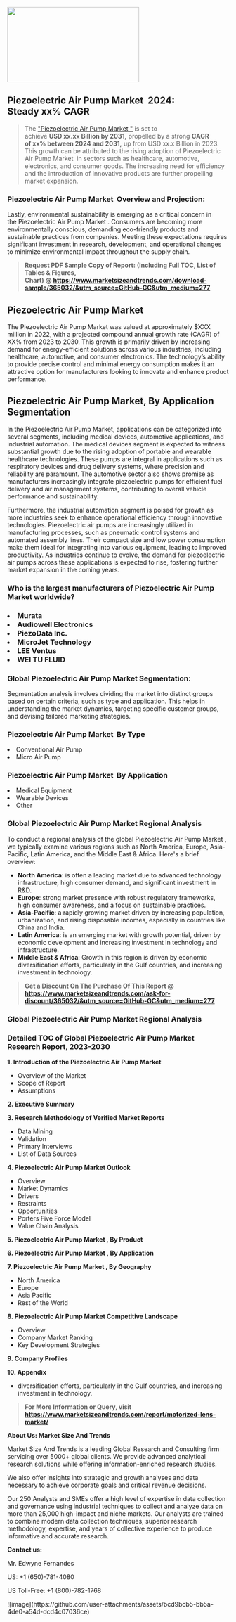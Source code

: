 <p><img class="alignnone size-medium wp-image-20088" src="https://ffe5etoiles.com/wp-content/uploads/2024/12/MST1-300x171.png" alt="" width="300" height="171" /></p><h2 id="ember46" class="ember-view reader-text-block__heading-2">Piezoelectric Air Pump Market &nbsp;2024: Steady&nbsp;xx% CAGR</h2><blockquote id="ember47" class="ember-view reader-text-block__blockquote">The&nbsp;<a class="app-aware-link " href="https://www.marketsizeandtrends.com/download-sample/365032/&utm_source=GitHub-GC&utm_medium=277" target="_blank" data-test-app-aware-link="">"Piezoelectric Air Pump Market "</a>&nbsp;is set to achieve&nbsp;<strong>USD&nbsp;xx.xx&nbsp;Billion by 2031,</strong>&nbsp;propelled by a strong&nbsp;<strong>CAGR of&nbsp;xx% between 2024 and 2031,</strong>&nbsp;up from USD xx.x Billion in 2023. This growth can be attributed to the rising adoption of&nbsp;Piezoelectric Air Pump Market &nbsp;in sectors such as healthcare, automotive, electronics, and consumer goods. The increasing need for efficiency and the introduction of innovative products are further propelling market expansion.</blockquote><h3 id="ember48" class="ember-view reader-text-block__heading-3">Piezoelectric Air Pump Market &nbsp;Overview and Projection:</h3><p id="ember49" class="ember-view reader-text-block__paragraph">Lastly, environmental sustainability is emerging as a critical concern in the&nbsp;Piezoelectric Air Pump Market . Consumers are becoming more environmentally conscious, demanding eco-friendly products and sustainable practices from companies. Meeting these expectations requires significant investment in research, development, and operational changes to minimize environmental impact throughout the supply chain.</p><blockquote id="ember50" class="ember-view reader-text-block__blockquote"><strong>Request PDF Sample Copy of Report: (Including Full TOC, List of Tables &amp; Figures, Chart)&nbsp;@&nbsp;<strong><a href="https://www.marketsizeandtrends.com/download-sample/365032/&utm_source=GitHub-GC&utm_medium=277" target="_blank">https://www.marketsizeandtrends.com/download-sample/365032/&utm_source=GitHub-GC&utm_medium=277</a></strong></strong></blockquote><h3 class=""> <h2>Piezoelectric Air Pump Market</h2><p>The Piezoelectric Air Pump Market was valued at approximately $XXX million in 2022, with a projected compound annual growth rate (CAGR) of XX% from 2023 to 2030. This growth is primarily driven by increasing demand for energy-efficient solutions across various industries, including healthcare, automotive, and consumer electronics. The technology’s ability to provide precise control and minimal energy consumption makes it an attractive option for manufacturers looking to innovate and enhance product performance.</p><h2>Piezoelectric Air Pump Market, By Application Segmentation</h2><p>In the Piezoelectric Air Pump Market, applications can be categorized into several segments, including medical devices, automotive applications, and industrial automation. The medical devices segment is expected to witness substantial growth due to the rising adoption of portable and wearable healthcare technologies. These pumps are integral in applications such as respiratory devices and drug delivery systems, where precision and reliability are paramount. The automotive sector also shows promise as manufacturers increasingly integrate piezoelectric pumps for efficient fuel delivery and air management systems, contributing to overall vehicle performance and sustainability.</p><p>Furthermore, the industrial automation segment is poised for growth as more industries seek to enhance operational efficiency through innovative technologies. Piezoelectric air pumps are increasingly utilized in manufacturing processes, such as pneumatic control systems and automated assembly lines. Their compact size and low power consumption make them ideal for integrating into various equipment, leading to improved productivity. As industries continue to evolve, the demand for piezoelectric air pumps across these applications is expected to rise, fostering further market expansion in the coming years.</p></h3><h3 id="" class="">Who is the largest manufacturers of&nbsp;Piezoelectric Air Pump Market  worldwide?</h3><h3 class=""></Li><Li>Murata</Li><Li> Audiowell Electronics</Li><Li> PiezoData Inc.</Li><Li> MicroJet Technology</Li><Li> LEE Ventus</Li><Li> WEI TU FLUID</h3><h3 id="ember53" class="ember-view reader-text-block__heading-3">Global&nbsp;Piezoelectric Air Pump Market  Segmentation:</h3><p id="ember54" class="ember-view reader-text-block__paragraph">Segmentation analysis involves dividing the market into distinct groups based on certain criteria, such as type and application. This helps in understanding the market dynamics, targeting specific customer groups, and devising tailored marketing strategies.</p><h3 id="" class="">Piezoelectric Air Pump Market &nbsp;By Type</h3><p></Li><Li>Conventional Air Pump</Li><Li> Micro Air Pump</p><h3 id="" class="">Piezoelectric Air Pump Market &nbsp;By Application</h3><p class=""></Li><Li>Medical Equipment</Li><Li> Wearable Devices</Li><Li> Other</p><h3 id="ember62" class="ember-view reader-text-block__heading-3">Global Piezoelectric Air Pump Market  Regional Analysis</h3><p id="ember63" class="ember-view reader-text-block__paragraph">To conduct a regional analysis of the global Piezoelectric Air Pump Market , we typically examine various regions such as North America, Europe, Asia-Pacific, Latin America, and the Middle East &amp; Africa. Here's a brief overview:</p><ul><li><strong>North America</strong>: is often a leading market due to advanced technology infrastructure, high consumer demand, and significant investment in R&amp;D.</li><li><strong>Europe</strong>: strong market presence with robust regulatory frameworks, high consumer awareness, and a focus on sustainable practices.</li><li><strong>Asia-Pacific</strong>: a rapidly growing market driven by increasing population, urbanization, and rising disposable incomes, especially in countries like China and India.</li><li><strong>Latin America</strong>: is an emerging market with growth potential, driven by economic development and increasing investment in technology and infrastructure.</li><li><strong>Middle East &amp; Africa</strong>: Growth in this region is driven by economic diversification efforts, particularly in the Gulf countries, and increasing investment in technology.</li></ul><blockquote id="ember61" class="ember-view reader-text-block__blockquote"><strong>Get a Discount On The Purchase Of This Report @ <strong><a href="https://html-cleaner.com/" target="">https://www.marketsizeandtrends.com/ask-for-discount/365032/&utm_source=GitHub-GC&utm_medium=277</a></strong></strong></blockquote><h3 id="ember62" class="ember-view reader-text-block__heading-3">Global Piezoelectric Air Pump Market  Regional Analysis</h3><h3 id="" class="">Detailed TOC of Global Piezoelectric Air Pump Market  Research Report, 2023-2030</h3><p id="" class=""><strong>1. Introduction of the Piezoelectric Air Pump Market </strong></p><ul><li>Overview of the Market</li><li>Scope of Report</li><li>Assumptions</li></ul><p id="" class=""><strong>2. Executive Summary</strong></p><p id="" class=""><strong>3. Research Methodology of Verified Market Reports</strong></p><ul><li>Data Mining</li><li>Validation</li><li>Primary Interviews</li><li>List of Data Sources</li></ul><p id="" class=""><strong>4. Piezoelectric Air Pump Market  Outlook</strong></p><ul><li>Overview</li><li>Market Dynamics</li><li>Drivers</li><li>Restraints</li><li>Opportunities</li><li>Porters Five Force Model</li><li>Value Chain Analysis</li></ul><p id="" class=""><strong>5. Piezoelectric Air Pump Market , By Product</strong></p><p id="" class=""><strong>6. Piezoelectric Air Pump Market , By Application</strong></p><p id="" class=""><strong>7. Piezoelectric Air Pump Market , By Geography</strong></p><ul><li>North America</li><li>Europe</li><li>Asia Pacific</li><li>Rest of the World</li></ul><p id="" class=""><strong>8. Piezoelectric Air Pump Market  Competitive Landscape</strong></p><ul><li>Overview</li><li>Company Market Ranking</li><li>Key Development Strategies</li></ul><p id="" class=""><strong>9. Company Profiles</strong></p><p id="" class=""><strong>10. Appendix</strong></p><ul><li>diversification efforts, particularly in the Gulf countries, and increasing investment in technology.</li></ul><blockquote id="ember65" class="ember-view reader-text-block__blockquote"><strong>For More Information or Query, visit <strong><strong><a href="https://html-cleaner.com/" target="">https://www.marketsizeandtrends.com/report/motorized-lens-market/</a></strong></strong></strong></blockquote><p id="" class=""><strong>About Us: Market Size And Trends</strong></p><p id="" class="">Market Size And Trends is a leading Global Research and Consulting firm servicing over 5000+ global clients. We provide advanced analytical research solutions while offering information-enriched research studies.</p><p id="" class="">We also offer insights into strategic and growth analyses and data necessary to achieve corporate goals and critical revenue decisions.</p><p id="" class="">Our 250 Analysts and SMEs offer a high level of expertise in data collection and governance using industrial techniques to collect and analyze data on more than 25,000 high-impact and niche markets. Our analysts are trained to combine modern data collection techniques, superior research methodology, expertise, and years of collective experience to produce informative and accurate research.</p><p id="" class=""><strong>Contact us:</strong></p><p id="" class="">Mr. Edwyne Fernandes</p><p id="" class="">US: +1 (650)-781-4080</p><p id="" class="">US Toll-Free: +1 (800)-782-1768</p>
![image](https://github.com/user-attachments/assets/bcd9bcb5-bb5a-4de0-a54d-dcd4c07036ce)
